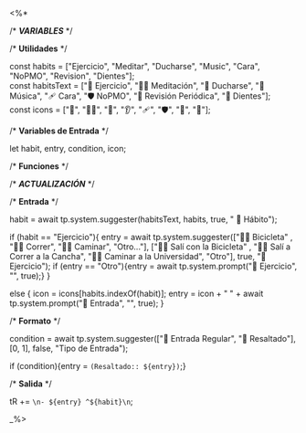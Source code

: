 <%*

/* ***VARIABLES*** */

/* **Utilidades** */

const habits = ["Ejercicio", "Meditar", "Ducharse", "Music", "Cara", "NoPMO", "Revision", "Dientes"];  
const habitsText = ["💪 Ejercicio", "🧘‍♂️ Meditación", "🚿 Ducharse", "🎼 Música", "🩹 Cara", "🛡️ NoPMO", "📆 Revisión Periódica", "🦷 Dientes"];  
const icons = ["💪", "🧘‍♂️", "🚿", "👂", "🩹", "🛡️", "📆", "🦷"];  

/* **Variables de Entrada** */

let habit, entry, condition, icon;

/* **Funciones** */

/* ***ACTUALIZACIÓN*** */

/* **Entrada** */

habit = await tp.system.suggester(habitsText, habits, true, " 🔂 Hábito");


if (habit == "Ejercicio"){
    entry = await tp.system.suggester(["🚴‍♂️ Bicicleta" , "🏃‍♂️ Correr", "🚶‍♂️ Caminar", "Otro..."], ["🚴‍♂️ Salí con la Bicicleta" , "🏃‍♂️ Salí a Correr a la Cancha", "🚶‍♂️ Caminar a la Universidad", "Otro"], true, "💪 Ejercicio");
    if (entry == "Otro"){entry = await tp.system.prompt("💪 Ejercicio", "", true);}
}

else {
    icon = icons[habits.indexOf(habit)];
    entry = icon + " " + await tp.system.prompt("📒 Entrada", "", true);
}

/* **Formato** */

condition = await tp.system.suggester(["📒 Entrada Regular", "🛟 Resaltado"], [0, 1], false, "Tipo de Entrada");

if (condition){entry = `(Resaltado:: ${entry})`;}  

/* **Salida** */

tR += `\n- ${entry} ^${habit}\n`;

_%>
